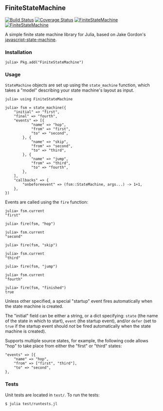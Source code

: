 ## FiniteStateMachine

[![Build Status](https://travis-ci.org/tinybike/FiniteStateMachine.jl.svg)](https://travis-ci.org/tinybike/FiniteStateMachine.jl) [![Coverage Status](https://coveralls.io/repos/tinybike/FiniteStateMachine.jl/badge.svg?branch=master&service=github)](https://coveralls.io/github/tinybike/FiniteStateMachine.jl?branch=master) [![FiniteStateMachine](http://pkg.julialang.org/badges/FiniteStateMachine_0.4.svg)](http://pkg.julialang.org/?pkg=FiniteStateMachine) [![FiniteStateMachine](http://pkg.julialang.org/badges/FiniteStateMachine_0.5.svg)](http://pkg.julialang.org/?pkg=FiniteStateMachine)

A simple finite state machine library for Julia, based on Jake Gordon's [javascript-state-machine](https://github.com/jakesgordon/javascript-state-machine).

### Installation

    julia> Pkg.add("FiniteStateMachine")

### Usage

`StateMachine` objects are set up using the `state_machine` function, which takes a "model" describing your state machine's layout as input.

    julia> using FiniteStateMachine

    julia> fsm = state_machine({
        "initial" => "first",
        "final" => "fourth",
        "events" => [{
                "name" => "hop",
                "from" => "first",
                "to" => "second",
            }, {
                "name" => "skip",
                "from" => "second",
                "to" => "third",
            }, {
                "name" => "jump",
                "from" => "third",
                "to" => "fourth",
            },
        ],
        "callbacks" => {
            "onbeforeevent" => (fsm::StateMachine, args...) -> 1+1,
        },
    })

Events are called using the `fire` function:

    julia> fsm.current
    "first"

    julia> fire(fsm, "hop")

    julia> fsm.current
    "second"

    julia> fire(fsm, "skip")

    julia> fsm.current
    "third"

    julia> fire(fsm, "jump")

    julia> fsm.current
    "fourth"

    julia> fire(fsm, "finished")
    true

Unless other specified, a special "startup" event fires automatically when the state machine is created.

The "initial" field can be either a string, or a dict specifying: `state` (the name of the state in which to start), `event` (the startup event), and/or `defer` (set to `true` if the startup event should *not* be fired automatically when the state machine is created).

Supports multiple source states, for example, the following code allows "hop" to take place from either the "first" or "third" states:
            
    "events" => [{
        "name" => "hop",
        "from" => ["first", "third"],
        "to" => "second",
    },

### Tests

Unit tests are located in `test/`.  To run the tests:

    $ julia test/runtests.jl
